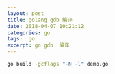 ```yaml
---
layout: post
title: golang gdb 编译
date: 2018-04-07 10:21:12
categories: go 
tags:  go
excerpt: go gdb  编译
---
```



``` sh
go build -gcflags "-N -l" demo.go
```